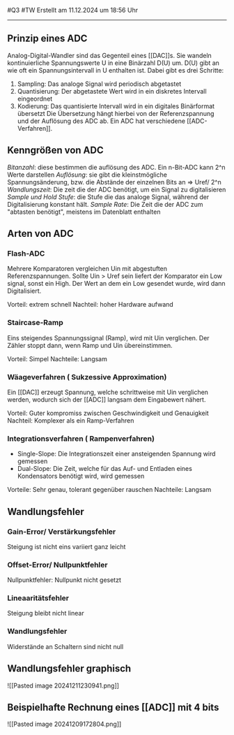 #Q3 #TW Erstellt am 11.12.2024 um 18:56 Uhr

--- 
## Prinzip eines ADC 

Analog-Digital-Wandler sind das Gegenteil eines [[DAC]]s. Sie wandeln kontinuierliche Spannungswerte U in eine Binärzahl D(U) um. D(U) gibt an wie oft ein Spannungsintervall in U enthalten ist.
Dabei gibt es drei Schritte:
1. Sampling: Das analoge Signal wird periodisch abgetastet 
2. Quantisierung: Der abgetastete Wert wird in ein diskretes Intervall eingeordnet
3. Kodierung: Das quantisierte Intervall wird in ein digitales Binärformat übersetzt 
Die Übersetzung hängt hierbei von der Referenzspannung und der Auflösung des ADC ab.
Ein ADC hat verschiedene [[ADC-Verfahren]].

## Kenngrößen von ADC

*Bitanzahl*: diese bestimmen die auflösung des ADC. Ein n-Bit-ADC kann 2^n
Werte darstellen
*Auflösung*: sie gibt die kleinstmögliche Spannungsänderung, bzw. die Abstände der einzelnen Bits an => Uref/ 2^n
*Wandlungszeit*: Die zeit die der ADC benötigt, um ein Signal zu digitalisieren 
*Sample und Hold Stufe*: die Stufe die das analoge Signal, während der Digitalisierung konstant hält.
*Sample Rate*: Die Zeit die der ADC zum "abtasten benötigt", meistens im Datenblatt enthalten


## Arten von ADC

### Flash-ADC
Mehrere Komparatoren vergleichen Uin mit abgestuften Referenzspannungen. Sollte Uin > Uref sein liefert der Komparator ein Low signal, sonst ein High. Der Wert an dem ein Low gesendet wurde, wird dann Digitalisiert.

Vorteil: extrem schnell
Nachteil: hoher Hardware aufwand
### Staircase-Ramp
Eins steigendes Spannungssignal (Ramp), wird mit Uin verglichen. Der Zähler stoppt dann, wenn Ramp und Uin übereinstimmen.

Vorteil: Simpel
Nachteile: Langsam
### Wäageverfahren ( Sukzessive Approximation)
Ein [[DAC]] erzeugt Spannung, welche schrittweise mit Uin verglichen werden, wodurch sich der [[ADC]] langsam dem Eingabewert nähert.

Vorteil: Guter kompromiss zwischen Geschwindigkeit und Genauigkeit
Nachteil: Komplexer als ein Ramp-Verfahren
### Integrationsverfahren ( Rampenverfahren)
- Single-Slope: Die Integrationszeit einer ansteigenden Spannung wird gemessen
- Dual-Slope: Die Zeit, welche für das Auf- und Entladen eines Kondensators benötigt wird, wird gemessen

Vorteile: Sehr genau, tolerant gegenüber rauschen
Nachteile: Langsam

## Wandlungsfehler

### Gain-Error/ Verstärkungsfehler
Steigung ist nicht eins variiert ganz leicht
### Offset-Error/ Nullpunktfehler
Nullpunktfehler: Nullpunkt nicht gesetzt
### Lineaaritätsfehler
Steigung bleibt nicht linear
### Wandlungsfehler 
Widerstände an Schaltern sind nicht null


## Wandlungsfehler graphisch

![[Pasted image 20241211230941.png]]
## Beispielhafte Rechnung eines [[ADC]] mit 4 bits


![[Pasted image 20241209172804.png]]
